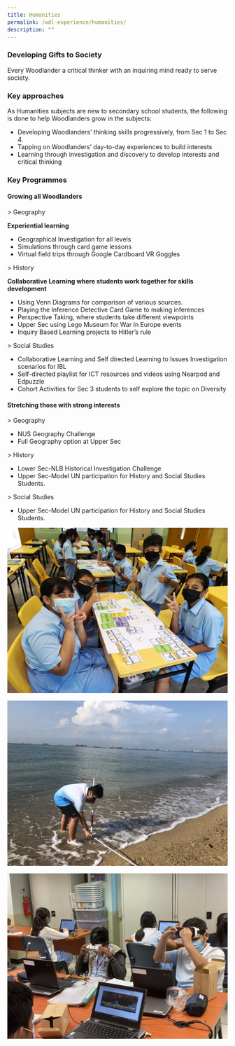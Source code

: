```yaml
---
title: Humanities
permalink: /wdl-experience/humanities/
description: ""
---
```

### Developing Gifts to Society

Every Woodlander a critical thinker with an inquiring mind ready to serve society.

### Key approaches

As Humanities subjects are new to secondary school students, the following is done to help Woodlanders grow in the subjects:

*   Developing Woodlanders’ thinking skills progressively, from Sec 1 to Sec 4.
*   Tapping on Woodlanders’ day-to-day experiences to build interests
*   Learning through investigation and discovery to develop interests and critical thinking

### Key Programmes
#### Growing all Woodlanders

&gt; Geography

**Experiential learning**

* Geographical Investigation for all levels  
* Simulations through card game lessons  
* Virtual field trips through Google Cardboard VR Goggles

&gt; History

**Collaborative Learning where students work together for skills development**

* Using Venn Diagrams for comparison of various sources.  
* Playing the Inference Detective Card Game to making inferences  
* Perspective Taking, where students take different viewpoints  
* Upper Sec using Lego Museum for War In Europe events  
* Inquiry Based Learning projects to Hitler’s rule

&gt; Social Studies

* Collaborative Learning and Self directed Learning to Issues Investigation scenarios for IBL  
* Self-directed playlist for ICT resources and videos using Nearpod and Edpuzzle  
* Cohort Activities for Sec 3 students to self explore the topic on Diversity
	
	



#### Stretching those with strong interests
&gt; Geography

* NUS Geography Challenge  
* Full Geography option at Upper Sec

&gt; History

* Lower Sec-NLB Historical Investigation Challenge  
* Upper Sec-Model UN participation for History and Social Studies Students.

&gt; Social Studies

* Upper Sec-Model UN participation for History and Social Studies Students.



![](/images/Departments/hum1.jpg)

![](/images/Departments/hum2.jpeg)

![](/images/Departments/hum3.jpg)